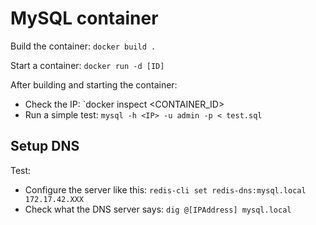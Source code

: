 MySQL container
==============

Build the container: `docker build .`

Start a container: `docker run -d [ID]`


After building and starting the container:

 * Check the IP: `docker inspect <CONTAINER_ID>
 * Run a simple test: `mysql -h <IP> -u admin -p < test.sql`


Setup DNS
---------

Test:

 * Configure the server like this: `redis-cli set redis-dns:mysql.local 172.17.42.XXX`
 * Check what the DNS server says: `dig @[IPAddress] mysql.local`

